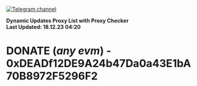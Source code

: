[![Telegram channel](https://img.shields.io/endpoint?url=https://runkit.io/damiankrawczyk/telegram-badge/branches/master?url=https://t.me/n4z4v0d)](https://t.me/n4z4v0d) 

**Dynamic Updates Proxy List with Proxy Checker**  
**Last Updated: 18.12.23 04:20**

# DONATE (_any evm_) - 0xDEADf12DE9A24b47Da0a43E1bA70B8972F5296F2
